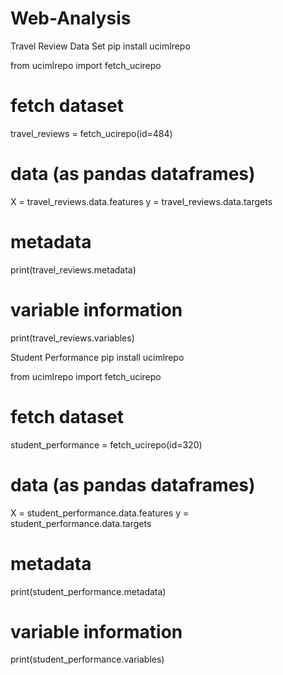 # Web-Analysis

Travel Review Data Set
pip install ucimlrepo

from ucimlrepo import fetch_ucirepo 

# fetch dataset 
travel_reviews = fetch_ucirepo(id=484) 
  
# data (as pandas dataframes) 
X = travel_reviews.data.features 
y = travel_reviews.data.targets 
  
# metadata 
print(travel_reviews.metadata) 
  
# variable information 
print(travel_reviews.variables) 


Student Performance
pip install ucimlrepo

from ucimlrepo import fetch_ucirepo 
  
# fetch dataset 
student_performance = fetch_ucirepo(id=320) 
  
# data (as pandas dataframes) 
X = student_performance.data.features 
y = student_performance.data.targets 
  
# metadata 
print(student_performance.metadata) 
  
# variable information 
print(student_performance.variables) 
